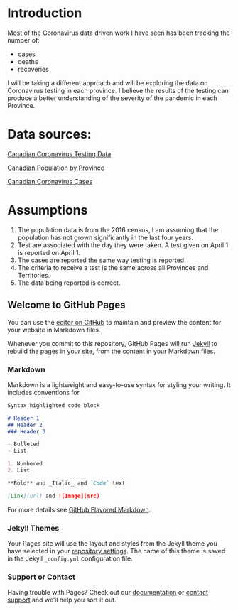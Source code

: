 # Introduction
Most of the Coronavirus data driven work I have seen has been tracking the number of:
- cases
- deaths
- recoveries

I will be taking a different approach and will be exploring the data on Coronavirus testing in each province. I believe the results of the testing can produce a better understanding of the severity of the pandemic in each Province.

# Data sources:
[Canadian Coronavirus Testing Data](https://raw.githubusercontent.com/ishaberry/Covid19Canada/master/testing_cumulative.csv)

[Canadian Population by Province](https://www12.statcan.gc.ca/census-recensement/2016/dp-pd/hlt-fst/pd-pl/Table.cfm?Lang=Eng&T=1201&S=22&O=A)

[Canadian Coronavirus Cases](https://raw.githubusercontent.com/CSSEGISandData/COVID-19/master/csse_covid_19_data/csse_covid_19_time_series/time_series_covid19_confirmed_global.csv)

# Assumptions
1.	The population data is from the 2016 census, I am assuming that the population has not grown significantly in the last four years.
2.	Test are associated with the day they were taken.  A test given on April 1 is reported on April 1.
3.	The cases are reported the same way testing is reported.
4.	The criteria to receive a test is the same across all Provinces and Territories.
5.	The data being reported is correct.












## Welcome to GitHub Pages
You can use the [editor on GitHub](https://github.com/acarmichael20/Hello-World/edit/master/README.md) to maintain and preview the content for your website in Markdown files.

Whenever you commit to this repository, GitHub Pages will run [Jekyll](https://jekyllrb.com/) to rebuild the pages in your site, from the content in your Markdown files.

### Markdown

Markdown is a lightweight and easy-to-use syntax for styling your writing. It includes conventions for

```markdown
Syntax highlighted code block

# Header 1
## Header 2
### Header 3

- Bulleted
- List

1. Numbered
2. List

**Bold** and _Italic_ and `Code` text

[Link](url) and ![Image](src)
```

For more details see [GitHub Flavored Markdown](https://guides.github.com/features/mastering-markdown/).

### Jekyll Themes

Your Pages site will use the layout and styles from the Jekyll theme you have selected in your [repository settings](https://github.com/acarmichael20/Hello-World/settings). The name of this theme is saved in the Jekyll `_config.yml` configuration file.

### Support or Contact

Having trouble with Pages? Check out our [documentation](https://help.github.com/categories/github-pages-basics/) or [contact support](https://github.com/contact) and we’ll help you sort it out.

